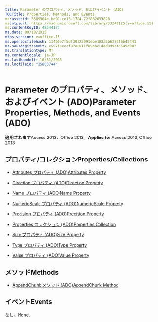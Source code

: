```yaml
---
title: Parameter のプロパティ、メソッド、およびイベント (ADO)
TOCTitle: Properties, Methods, and Events
ms:assetid: 3689904e-be91-ce15-1784-72f862033828
ms:mtpsurl: https://msdn.microsoft.com/library/JJ249125(v=office.15)
ms:contentKeyID: 48544173
ms.date: 09/18/2015
mtps_version: v=office.15
ms.openlocfilehash: 11460e7f5df30325091ebe103a2b6279f6b42441
ms.sourcegitcommit: c557bbcccf37a6011f89aae1ddd399dfe549d087
ms.translationtype: MT
ms.contentlocale: ja-JP
ms.lasthandoff: 10/31/2018
ms.locfileid: "25883744"
---
```

# <a name="parameter-properties-methods-and-events-ado"></a><span data-ttu-id="5503d-102">Parameter のプロパティ、メソッド、およびイベント (ADO)</span><span class="sxs-lookup"><span data-stu-id="5503d-102">Parameter Properties, Methods, and Events (ADO)</span></span>


<span data-ttu-id="5503d-103">**適用されます**Access 2013、Office 2013。</span><span class="sxs-lookup"><span data-stu-id="5503d-103">**Applies to**: Access 2013, Office 2013</span></span>

## <a name="propertiescollections"></a><span data-ttu-id="5503d-104">プロパティ/コレクション</span><span class="sxs-lookup"><span data-stu-id="5503d-104">Properties/Collections</span></span>

- [<span data-ttu-id="5503d-105">Attributes プロパティ (ADO)</span><span class="sxs-lookup"><span data-stu-id="5503d-105">Attributes Property</span></span>](attributes-property-ado.md)

- [<span data-ttu-id="5503d-106">Direction プロパティ (ADO)</span><span class="sxs-lookup"><span data-stu-id="5503d-106">Direction Property</span></span>](direction-property-ado.md)

- [<span data-ttu-id="5503d-107">Name プロパティ (ADO)</span><span class="sxs-lookup"><span data-stu-id="5503d-107">Name Property</span></span>](name-property-ado.md)

- [<span data-ttu-id="5503d-108">NumericScale プロパティ (ADO)</span><span class="sxs-lookup"><span data-stu-id="5503d-108">NumericScale Property</span></span>](numericscale-property-ado.md)

- [<span data-ttu-id="5503d-109">Precision プロパティ (ADO)</span><span class="sxs-lookup"><span data-stu-id="5503d-109">Precision Property</span></span>](precision-property-ado.md)

- [<span data-ttu-id="5503d-110">Properties コレクション (ADO)</span><span class="sxs-lookup"><span data-stu-id="5503d-110">Properties Collection</span></span>](properties-collection-ado.md)

- [<span data-ttu-id="5503d-111">Size プロパティ (ADO)</span><span class="sxs-lookup"><span data-stu-id="5503d-111">Size Property</span></span>](size-property-ado.md)

- [<span data-ttu-id="5503d-112">Type プロパティ (ADO)</span><span class="sxs-lookup"><span data-stu-id="5503d-112">Type Property</span></span>](type-property-ado.md)

- [<span data-ttu-id="5503d-113">Value プロパティ (ADO)</span><span class="sxs-lookup"><span data-stu-id="5503d-113">Value Property</span></span>](value-property-ado.md)

## <a name="methods"></a><span data-ttu-id="5503d-114">メソッド</span><span class="sxs-lookup"><span data-stu-id="5503d-114">Methods</span></span>

- [<span data-ttu-id="5503d-115">AppendChunk メソッド (ADO)</span><span class="sxs-lookup"><span data-stu-id="5503d-115">AppendChunk Method</span></span>](appendchunk-method-ado.md)

## <a name="events"></a><span data-ttu-id="5503d-116">イベント</span><span class="sxs-lookup"><span data-stu-id="5503d-116">Events</span></span>

<span data-ttu-id="5503d-117">なし。</span><span class="sxs-lookup"><span data-stu-id="5503d-117">None.</span></span>

